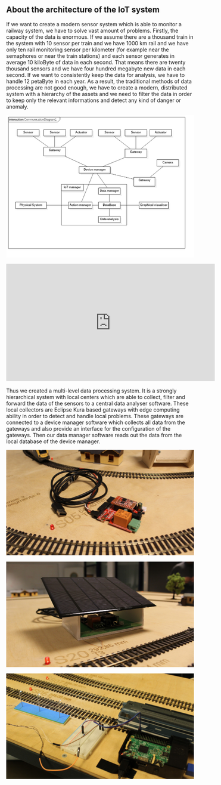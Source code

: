## About the architecture of the IoT system

If we want to create a modern sensor system which is able to monitor a railway system, we have to solve vast amount of problems. Firstly, the capacity of the data is enormous. If we assume there are a thousand train in the system with 10 sensor per train and we have 1000 km rail and we have only ten rail monitoring sensor per kilometer (for example near the semaphores or near the train stations) and each sensor generates in average 10 kiloByte of data in each second.  That means there are twenty thousand sensors and we have four hundred megabyte new data in each second. 
If we want to consistently keep the data for analysis, we have to handle 12 petaByte in each year.
As a result, the traditional methods of data processing are not good enough, we have to create a modern, distributed system with a hierarchy of the assets and we need to filter the data in order to keep only the relevant informations and detect any kind of danger or anomaly.

![communication diagram](comm_diagram.png)

<div style="text-align:center"><iframe width="560" height="315" src="https://www.youtube.com/embed/zMGLd9mE0eU" frameborder="0" allow="autoplay; encrypted-media" allowfullscreen></iframe></div>


Thus we created a multi-level data processing system. It is a strongly hierarchical system with local centers which are able to collect, filter and forward the data of the sensors to a central data analyser software. These local collectors are Eclipse Kura based gateways with edge computing ability in order to detect and handle local problems. These gateways are connected to a device manager software which collects all data from the gateways and also provide an interface for the configuration of the gateways. Then our data manager software reads out the data from the local database of the device manager.

![pic1](pic1.png)

![pic2](pic2.png)

![pic3](pic3.png)
